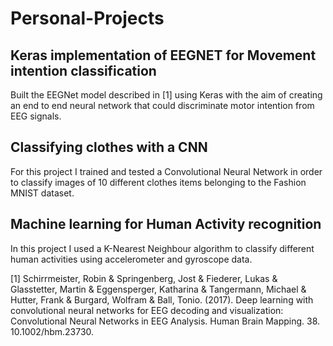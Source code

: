 # Personal-Projects

## Keras implementation of EEGNET for Movement intention classification

Built the EEGNet model described in [1] using Keras with the aim of creating an end to end neural network that could discriminate motor intention from EEG signals. 

## Classifying clothes with a CNN

For this project I trained and tested a Convolutional Neural Network in order to classify images of 10 different clothes items belonging to the Fashion MNIST dataset.


## Machine learning for Human Activity recognition

In this project I used a K-Nearest Neighbour algorithm to classify different human activities using accelerometer and gyroscope data.













[1] Schirrmeister, Robin & Springenberg, Jost & Fiederer, Lukas & Glasstetter, Martin & Eggensperger, Katharina & Tangermann, Michael & Hutter, Frank & Burgard, Wolfram & Ball, Tonio. (2017). Deep learning with convolutional neural networks for EEG decoding and visualization: Convolutional Neural Networks in EEG Analysis. Human Brain Mapping. 38. 10.1002/hbm.23730. 
